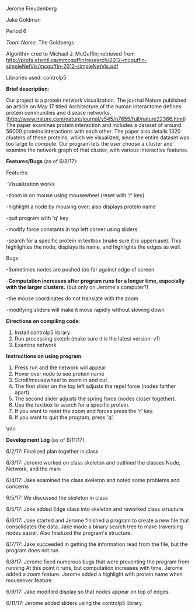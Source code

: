 Jerome Freudenberg

Jake Goldman

Period 6

*Team Name*: The Goldbergs

Algorithm cred to Michael J. McGuffin; retrieved from http://profs.etsmtl.ca/mmcguffin/research/2012-mcguffin-simpleNetVis/mcguffin-2012-simpleNetVis.pdf

Libraries used: controlp5


**Brief description**:

Our project is a protein network visualization. The journal Nature published an article on May 17 titled Architecture of the human interactome defines protein communities and disease networks. (http://www.nature.com/nature/journal/v545/n7655/full/nature22366.html) The paper examines protein interaction and includes a dataset of around 56000 proteins interactions with each other. The paper also details 1320 clusters of these proteins, which we visualized, since the entire dataset was too large to compute. Our program lets the user choose a cluster and examine the network graph of that cluster, with various interactive features.




**Features/Bugs** (as of 6/8/17):

Features:

-Visualization works

-zoom in on mouse using mousewheel (reset with 'r' key)

-highlight a node by mousing over; also displays protein name

-quit program with 'q' key

-modify force constants in top left corner using sliders

-search for a specific protein in textbox (make sure it is uppercase). This highlightes the node, displays its name, and highlights the edges as well.


Bugs:

-Sometimes nodes are pushed too far against edge of screen

-****Computation increases after program runs for a longer time, especially with
	     the larger clusters.**** (but only on Jerome's computer?)
	     
-the mouse coordinates do not translate with the zoom

-modifying sliders will make it move rapidly without slowing down




**Directions on compiling code**:

1. Install controlp5 library
2. Run processing sketch (make sure it is the latest version: v1)
3. Examine network



**Instructions on using program**:

1. Press run and the network will appear
2. Hover over node to see protein name
3. Scroll/mousewheel to zoom in and out
4. The first slider on the top left adjusts the repel force (nodes farther apart).
5. The second slider adjusts the spring force (nodes closer together).
6. Use the textbox to search for a specific protein.
7. If you want to reset the zoom and forces press the 'r' key.
8. If you want to quit the program, press 'q'.


\n\n



**Development Log** (as of 6/11/17):

6/2/17: Finalized plan together in class

6/3/17: Jerome worked on class skeleton and outlined the classes Node, Network, and the main

6/4/17: Jake examined the class skeleton and noted some problems and concerns

6/5/17: We discussed the skeleton in class

6/5/17: Jake added Edge class into skeleton and reworked class structure

6/6/17: Jake started and Jerome finished a program to create a new file that
	consolidates the data. Jake made a binary search tree to make traversing
	nodes easier. Also finalized the program's structure.

6/7/17: Jake succeeded in getting the information read from the file, but the
	program does not run.

6/8/17: Jerome fixed numerous bugs that were preventing the program from running
	At this point it runs, but computation increases with time.
	Jerome added a zoom feature.
	Jerome added a highlight with protein name when mouseover feature.

6/9/17: Jake modified display so that nodes appear on top of edges.

6/11/17: Jerome added sliders using the controlp5 library.